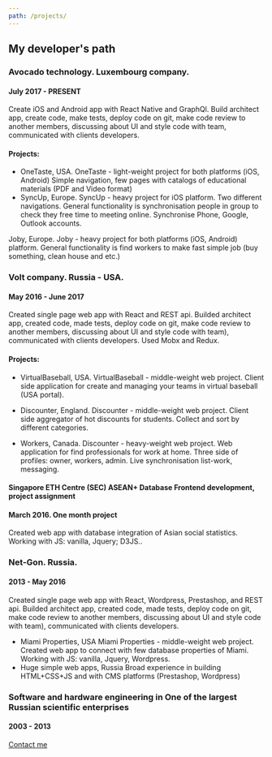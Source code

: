 ```yaml
---
path: /projects/
---
```


## My developer's path

### Avocado technology. Luxembourg company.

#### July 2017 - PRESENT 

Create iOS and Android app with React Native and GraphQl. Build architect app, create code, make tests, deploy code on git, make code review to another members, discussing about UI and style code with team, communicated with clients developers. 

#### Projects:

- OneTaste, USA. 
OneTaste - light-weight project for both platforms (iOS, Android) Simple navigation,  few pages with catalogs of educational materials (PDF and Video format)
- SyncUp, Europe.
SyncUp - heavy project for iOS platform. Two different navigations. General functionality is synchronisation people in group to check they free time to meeting online. Synchronise Phone, Google, Outlook accounts. 

Joby, Europe. 
Joby - heavy project for both platforms (iOS, Android) platform. General functionality is find workers to make fast simple job (buy something, clean house and etc.)
 
### Volt company. Russia - USA. 

#### May 2016 - June 2017 

Created single page web app with React and REST api. Builded architect app, created code, made tests, deploy code on git, make code review to another members, discussing about UI and style code with team), communicated with clients developers. Used Mobx and Redux.

#### Projects:

- VirtualBaseball, USA. 
VirtualBaseball - middle-weight web project. Client side application for create and managing your teams in virtual baseball (USA portal). 

- Discounter, England. 
Discounter - middle-weight web project. Client side aggregator of hot discounts for students. Collect and sort by different categories.
- Workers, Canada. 
Discounter - heavy-weight web project. Web application for find professionals for work at home. Three side of profiles: owner, workers, admin. Live synchronisation list-work, messaging. 


#### Singapore ETH Centre (SEC) ASEAN+ Database Frontend development, project assignment 
#### March 2016. One month project
Created web app with database integration of Asian social statistics. Working with JS: vanilla, Jquery; D3JS.. 

### Net-Gon. Russia.

#### 2013 - May 2016
Created single page web app with React, Wordpress, Prestashop,  and REST api. Builded architect app, created code, made tests, deploy code on git, make code review to another members, discussing about UI and style code with team), communicated with clients developers.
- Miami Properties, USA
Miami Properties - middle-weight web project. Created web app to connect with few database properties of Miami. Working with JS: vanilla, Jquery, Wordpress.
- Huge simple web apps, Russia
Broad experience in building HTML+CSS+JS and with CMS platforms (Prestashop, Wordpress)

### Software and hardware engineering in One of the largest Russian scientific enterprises

#### 2003 - 2013

[Contact me](/who_am_i/)